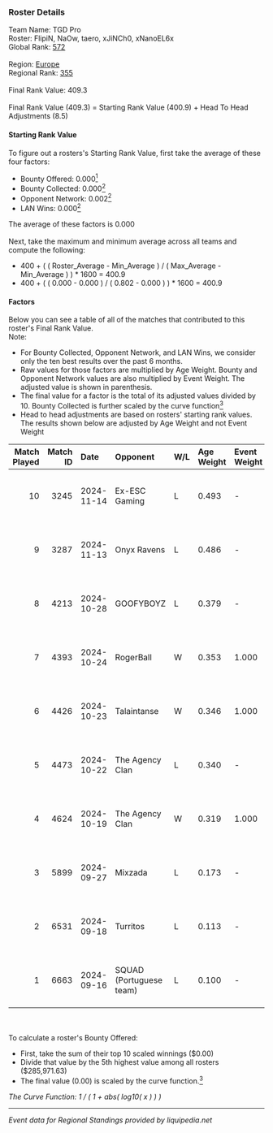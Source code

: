 ### Roster Details<br />
Team Name: TGD Pro<br />
Roster: FlipiN, NaOw, taero, xJiNCh0, xNanoEL6x<br />
Global Rank: [572](../../standings_global_2025_02_28.md)<br />
<br />
Region: [Europe]( ../../standings_europe_2025_02_28.md)<br />
Regional Rank: [355]( ../../standings_europe_2025_02_28.md)<br />
<br />
Final Rank Value:  409.3<br />
<br />
Final Rank Value (409.3) = Starting Rank Value (400.9) + Head To Head Adjustments (8.5)<br />

#### Starting Rank Value<br />
To figure out a rosters's Starting Rank Value, first take the average of these four factors:<br />
- Bounty Offered: 0.000[<sup>1</sup>](#table2)
- Bounty Collected: 0.000[<sup>2</sup>](#table1)
- Opponent Network: 0.002[<sup>2</sup>](#table1)
- LAN Wins: 0.000[<sup>2</sup>](#table1)

The average of these factors is 0.000<br />
<br />
Next, take the maximum and minimum average across all teams and compute the following:<br />
- 400 + ( ( Roster_Average - Min_Average ) / ( Max_Average - Min_Average ) ) * 1600 = 400.9
- 400 + ( ( 0.000 - 0.000 ) / ( 0.802 - 0.000 ) ) * 1600 = 400.9


#### Factors<br />
Below you can see a table of all of the matches that contributed to this roster's Final Rank Value.<br />
Note:<br />

- For Bounty Collected, Opponent Network, and LAN Wins, we consider only the ten best results over the past 6 months.
- Raw values for those factors are multiplied by Age Weight. Bounty and Opponent Network values are also multiplied by Event Weight. The adjusted value is shown in parenthesis.
- The final value for a factor is the total of its adjusted values divided by 10. Bounty Collected is further scaled by the curve function[<sup>3</sup>](#curveFunction)
- Head to head adjustments are based on rosters' starting rank values. The results shown below are adjusted by Age Weight and not Event Weight
<span id="table1"></span><br />


| Match Played | Match ID | Date       | Opponent                | W/L | Age Weight | Event Weight | Bounty Collected | Opponent Network | LAN Wins  | H2H Adj. | Roster                                   |
| -: | -: | :- | :- | :- | :- | :- | :- | :- | :- | -: | :- |
|           10 |     3245 | 2024-11-14 | Ex-ESC Gaming           | L   | 0.493      | -            | -                | -                | -         |    -2.49 | FlipiN, NaOw, taero, xJiNCh0, xNanoEL6x  |
|            9 |     3287 | 2024-11-13 | Onyx Ravens             | L   | 0.486      | -            | -                | -                | -         |    -2.33 | FlipiN, NaOw, taero, xJiNCh0, xNanoEL6x  |
|            8 |     4213 | 2024-10-28 | GOOFYBOYZ               | L   | 0.379      | -            | -                | -                | -         |    -1.19 | NaOw, taero, xJiNCh0, xNanoEL6x, YuRk0   |
|            7 |     4393 | 2024-10-24 | RogerBall               | W   | 0.353      | 1.000        | 0.000 (0.000)    | 0.033 (0.012)    | 0 (0.000) |     7.19 | NaOw, taero, xJiNCh0, xNanoEL6x, YuRk0   |
|            6 |     4426 | 2024-10-23 | Talaintanse             | W   | 0.346      | 1.000        | 0.000 (0.000)    | 0.016 (0.005)    | 0 (0.000) |     6.96 | NaOw, taero, xJiNCh0, xNanoEL6x, YuRk0   |
|            5 |     4473 | 2024-10-22 | The Agency Clan         | L   | 0.340      | -            | -                | -                | -         |    -0.57 | NaOw, taero, xJiNCh0, xNanoEL6x, YuRk0   |
|            4 |     4624 | 2024-10-19 | The Agency Clan         | W   | 0.319      | 1.000        | 0.000 (0.000)    | 0.000 (0.000)    | 0 (0.000) |     5.04 | NaOw, taero, xJiNCh0, xNanoEL6x, YuRk0   |
|            3 |     5899 | 2024-09-27 | Mixzada                 | L   | 0.173      | -            | -                | -                | -         |    -1.23 | Fointte, NaOw, taero, xJiNCh0, xNanoEL6x |
|            2 |     6531 | 2024-09-18 | Turritos                | L   | 0.113      | -            | -                | -                | -         |    -1.77 | FlipiN, Fointte, NaOw, taero, xJiNCh0    |
|            1 |     6663 | 2024-09-16 | SQUAD (Portuguese team) | L   | 0.100      | -            | -                | -                | -         |    -1.14 | FlipiN, Fointte, NaOw, taero, xJiNCh0    |

<br />
<span id="table2"></span><br />
To calculate a roster's Bounty Offered:<br />

- First, take the sum of their top 10 scaled winnings ($0.00)
- Divide that value by the 5th highest value among all rosters ($285,971.63)
- The final value (0.00) is scaled by the curve function.[<sup>3</sup>](#curveFunction)

<span id="curveFunction"></span>_The Curve Function: 1 / ( 1 + abs( log10( x ) ) )_<br />

---
_Event data for Regional Standings provided by liquipedia.net_<br />
